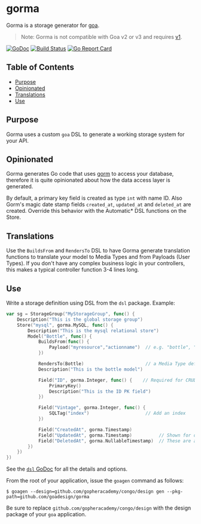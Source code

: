 
# gorma
Gorma is a storage generator for [goa](http://goa.design).

>Note: Gorma is not compatible with Goa v2 or v3 and requires [v1](https://github.com/goadesign/goa/tree/v1).

[![GoDoc](https://godoc.org/github.com/goadesign/gorma?status.svg)](http://godoc.org/github.com/goadesign/gorma) [![Build Status](https://travis-ci.org/goadesign/gorma.svg?branch=master)](https://travis-ci.org/goadesign/gorma) [![Go Report Card](https://goreportcard.com/badge/github.com/goadesign/gorma)](https://goreportcard.com/report/github.com/goadesign/gorma)

## Table of Contents

- [Purpose](#purpose)
- [Opinionated](#opinionated)
- [Translations](#translations)
- [Use](#use)


## Purpose
Gorma uses a custom `goa` DSL to generate a working storage system for your API.


## Opinionated
Gorma generates Go code that uses [gorm](https://github.com/jinzhu/gorm) to access your database, therefore it is quite opinionated about how the data access layer is generated.

By default, a primary key field is created as type `int` with name ID.  Also Gorm's magic date stamp fields `created_at`, `updated_at` and `deleted_at` are created.  Override this behavior with the Automatic* DSL functions on the Store.


## Translations
Use the `BuildsFrom` and `RendersTo` DSL to have Gorma generate translation functions to translate your model
to Media Types and from Payloads (User Types).  If you don't have any complex business logic in your controllers, this makes a typical controller function 3-4 lines long.

## Use
Write a storage definition using DSL from the `dsl` package.  Example:

```go
var sg = StorageGroup("MyStorageGroup", func() {
	Description("This is the global storage group")
	Store("mysql", gorma.MySQL, func() {
		Description("This is the mysql relational store")
		Model("Bottle", func() {
			BuildsFrom(func() {
				Payload("myresource","actionname")  // e.g. "bottle", "create" resource definition
			})

			RendersTo(Bottle)						// a Media Type definition
			Description("This is the bottle model")

			Field("ID", gorma.Integer, func() {    // Required for CRUD getters to take a PK argument!
				PrimaryKey()
				Description("This is the ID PK field")
			})

			Field("Vintage", gorma.Integer, func() {
				SQLTag("index")						// Add an index
			})

			Field("CreatedAt", gorma.Timestamp)
			Field("UpdatedAt", gorma.Timestamp)			 // Shown for demonstration
			Field("DeletedAt", gorma.NullableTimestamp)  // These are added by default
		})
	})
})
```

See the [`dsl` GoDoc](https://godoc.org/github.com/goadesign/gorma/dsl) for all the details and options.

From the root of your application, issue the `goagen` command as follows:

```
$ goagen --design=github.com/gopheracademy/congo/design gen --pkg-path=github.com/goadesign/gorma
```

Be sure to replace `github.com/gopheracademy/congo/design` with the design package of your `goa` application.



